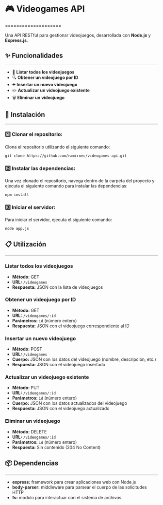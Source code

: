 # 🎮 Videogames API
====================

Una API RESTful para gestionar videojuegos, desarrollada con **Node.js** y **Express.js**.

## ✨ Funcionalidades
--------------------

- 📜 **Listar todos los videojuegos**
- 🔍 **Obtener un videojuego por ID**
- ➕ **Insertar un nuevo videojuego**
- ✏️ **Actualizar un videojuego existente**
- 🗑️ **Eliminar un videojuego**

## 🚀 Instalación
----------------

### 1️⃣ Clonar el repositorio:

Clona el repositorio utilizando el siguiente comando:

`git clone https://github.com/ramiroec/videogames-api.git`

### 2️⃣ Instalar las dependencias:

Una vez clonado el repositorio, navega dentro de la carpeta del proyecto y ejecuta el siguiente comando para instalar las dependencias:

`npm install`

### 3️⃣ Iniciar el servidor:

Para iniciar el servidor, ejecuta el siguiente comando:

`node app.js`

## 📋 Utilización
----------------

### Listar todos los videojuegos
- **Método:** GET  
- **URL:** `/videogames`  
- **Respuesta:** JSON con la lista de videojuegos

### Obtener un videojuego por ID
- **Método:** GET  
- **URL:** `/videogames/:id`  
- **Parámetros:** `id` (número entero)  
- **Respuesta:** JSON con el videojuego correspondiente al ID

### Insertar un nuevo videojuego
- **Método:** POST  
- **URL:** `/videogames`  
- **Cuerpo:** JSON con los datos del videojuego (nombre, descripción, etc.)  
- **Respuesta:** JSON con el videojuego insertado

### Actualizar un videojuego existente
- **Método:** PUT  
- **URL:** `/videogames/:id`  
- **Parámetros:** `id` (número entero)  
- **Cuerpo:** JSON con los datos actualizados del videojuego  
- **Respuesta:** JSON con el videojuego actualizado

### Eliminar un videojuego
- **Método:** DELETE  
- **URL:** `/videogames/:id`  
- **Parámetros:** `id` (número entero)  
- **Respuesta:** Sin contenido (204 No Content)

## 📦 Dependencias
-----------------

- **express:** framework para crear aplicaciones web con Node.js
- **body-parser:** middleware para parsear el cuerpo de las solicitudes HTTP
- **fs:** módulo para interactuar con el sistema de archivos
